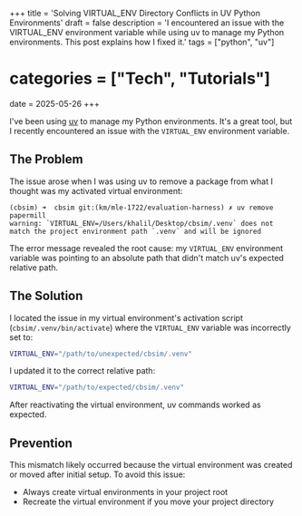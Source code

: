 +++
title = 'Solving VIRTUAL_ENV Directory Conflicts in UV Python Environments'
draft = false
description = 'I encountered an issue with the VIRTUAL_ENV environment variable while using uv to manage my Python environments. This post explains how I fixed it.'
tags = ["python", "uv"]
# categories = ["Tech", "Tutorials"]
date = 2025-05-26
+++

I've been using [uv](https://github.com/astral-sh/uv) to manage my Python environments. It's a great tool, but I recently encountered an issue with the `VIRTUAL_ENV` environment variable.

## The Problem

The issue arose when I was using uv to remove a package from what I thought was my activated virtual environment:

```
(cbsim) ➜  cbsim git:(km/mle-1722/evaluation-harness) ✗ uv remove papermill
warning: `VIRTUAL_ENV=/Users/khalil/Desktop/cbsim/.venv` does not match the project environment path `.venv` and will be ignored
```

The error message revealed the root cause: my `VIRTUAL_ENV` environment variable was pointing to an absolute path that didn't match uv's expected relative path.

## The Solution

I located the issue in my virtual environment's activation script (`cbsim/.venv/bin/activate`) where the `VIRTUAL_ENV` variable was incorrectly set to:
```bash
VIRTUAL_ENV="/path/to/unexpected/cbsim/.venv"
```

I updated it to the correct relative path:
```bash
VIRTUAL_ENV="/path/to/expected/cbsim/.venv"
```

After reactivating the virtual environment, uv commands worked as expected.

## Prevention

This mismatch likely occurred because the virtual environment was created or moved after initial setup. To avoid this issue:
- Always create virtual environments in your project root
- Recreate the virtual environment if you move your project directory

